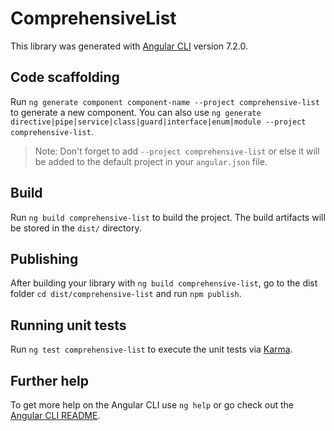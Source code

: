 # ComprehensiveList

This library was generated with [Angular CLI](https://github.com/angular/angular-cli) version 7.2.0.

## Code scaffolding

Run `ng generate component component-name --project comprehensive-list` to generate a new component. You can also use `ng generate directive|pipe|service|class|guard|interface|enum|module --project comprehensive-list`.
> Note: Don't forget to add `--project comprehensive-list` or else it will be added to the default project in your `angular.json` file. 

## Build

Run `ng build comprehensive-list` to build the project. The build artifacts will be stored in the `dist/` directory.

## Publishing

After building your library with `ng build comprehensive-list`, go to the dist folder `cd dist/comprehensive-list` and run `npm publish`.

## Running unit tests

Run `ng test comprehensive-list` to execute the unit tests via [Karma](https://karma-runner.github.io).

## Further help

To get more help on the Angular CLI use `ng help` or go check out the [Angular CLI README](https://github.com/angular/angular-cli/blob/master/README.md).
